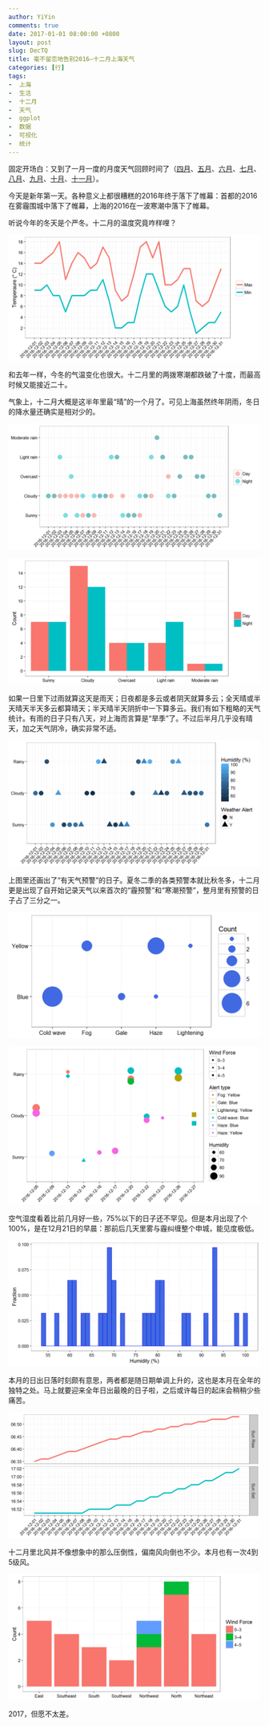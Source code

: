 ```yaml
---
author: YiYin
comments: true
date: 2017-01-01 08:00:00 +0800
layout: post
slug: DecTQ
title: 毫不留恋地告别2016—十二月上海天气
categories: [行]
tags:
-  上海
-  生活
-  十二月
-  天气
-  ggplot
-  数据
-  可视化
-  统计
---
```


固定开场白：又到了一月一度的月度天气回顾时间了（<a href="http://whyhow.github.io/2016/05/01/aprtq.html">四月</a>、<a href="http://www.whyhow.io/2016/06/01/maytq.html">五月</a>、<a href="http://www.whyhow.io/2016/07/01/juntq.html">六月</a>、<a href="http://www.whyhow.io/2016/08/01/jultq.html">七月</a>、<a href="http://www.whyhow.io/2016/09/01/augtq.html">八月</a>、<a href="http://www.whyhow.io/2016/09/01/septq.html">九月</a>、<a href="http://www.whyhow.io/2016/10/01/octtq.html">十月</a>、<a href="http://www.whyhow.io/2016/11/01/novtq.html">十一月</a>）。

今天是新年第一天。各种意义上都很糟糕的2016年终于落下了帷幕：首都的2016在雾霾围城中落下了帷幕，上海的2016在一波寒潮中落下了帷幕。

听说今年的冬天是个严冬。十二月的温度究竟咋样哩？

![](/public/images/Dec/ondo.png)

和去年一样，今冬的气温变化也很大。十二月里的两拨寒潮都跌破了十度，而最高时候又能接近二十。

气象上，十二月大概是这半年里最“晴”的一个月了。可见上海虽然终年阴雨，冬日的降水量还确实是相对少的。

![](/public/images/Dec/tenkou.png)

![](/public/images/Dec/tenkou2.png)

如果一日里下过雨就算这天是雨天；日夜都是多云或者阴天就算多云；全天晴或半天晴天半天多云都算晴天；半天晴半天阴折中一下算多云。我们有如下粗略的天气统计。有雨的日子只有八天，对上海而言算是“旱季”了。不过后半月几乎没有晴天，加之天气阴冷，确实非常不适。

![](/public/images/Dec/tenkouall.png)

上图里还画出了“有天气预警”的日子。夏冬二季的各类预警本就比秋冬多，十二月更是出现了自开始记录天气以来首次的“霾预警”和“寒潮预警”，整月里有预警的日子占了三分之一。

![](/public/images/Dec/alert.png)

![](/public/images/Dec/alert2.png)

空气湿度看着比前几月好一些，75%以下的日子还不罕见。但是本月出现了个100%，是在12月21日的早晨：那前后几天里雾与霾纠缠整个申城，能见度极低。

![](/public/images/Dec/humi.png)

本月的日出日落时刻颇有意思，两者都是随日期单调上升的，这也是本月在全年的独特之处。马上就要迎来全年日出最晚的日子啦，之后或许每日的起床会稍稍少些痛苦。

![](/public/images/Dec/taiyo.png)

十二月里北风并不像想象中的那么压倒性，偏南风向倒也不少。本月也有一次4到5级风。

![](/public/images/Dec/wind.png)

2017，但愿不太差。